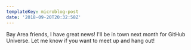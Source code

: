 ```yaml
---
templateKey: microblog-post
date: '2018-09-20T20:32:58Z'
---
```


Bay Area friends, I have great news! I'll be in town next month for GitHub Universe. Let me know if you want to meet up and hang out!

